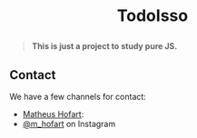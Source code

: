 <h1 align="center">
  <p align="center">TodoIsso</p>
</h1>

> **This is just a project to study pure JS.**

## Contact

We have a few channels for contact:

- [Matheus Hofart](https://www.linkedin.com/in/matheus-hofart-708781b1/):
- [@m_hofart](https://www.instagram.com/m_hofart/) on Instagram


